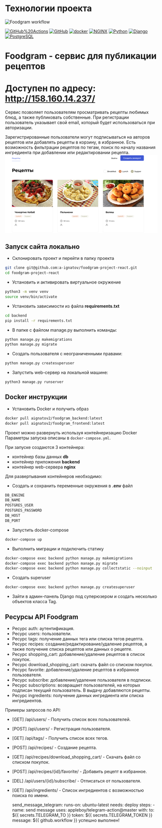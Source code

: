 # Технологии проекта
![Foodgram workflow](https://github.com/a-ignatov/foodgram-project-react/actions/workflows/main.yml/badge.svg)

[![GitHub%20Actions](https://img.shields.io/badge/-GitHub%20Actions-464646??style=flat-square&logo=GitHub%20actions)](https://github.com/features/actions)
[![GitHub](https://img.shields.io/badge/-GitHub-464646??style=flat-square&logo=GitHub)](https://github.com/)
[![docker](https://img.shields.io/badge/-Docker-464646??style=flat-square&logo=docker)](https://www.docker.com/)
[![NGINX](https://img.shields.io/badge/-NGINX-464646??style=flat-square&logo=NGINX)](https://nginx.org/ru/)
[![Python](https://img.shields.io/badge/-Python-464646??style=flat-square&logo=Python)](https://www.python.org/)
[![Django](https://img.shields.io/badge/-Django-464646??style=flat-square&logo=Django)](https://www.djangoproject.com/)
[![PostgreSQL](https://img.shields.io/badge/-PostgreSQL-464646??style=flat-square&logo=PostgreSQL)](https://www.postgresql.org/)

# Foodgram - сервис для публикации рецептов
# Доступен по адресу: http://158.160.14.237/

Сервис позволяет пользователям просматривать рецепты любимых блюд, а также публиковать собственные.
При регистрации пользователь указывает свой email, который будет использоваться при авторизации.

Зарегистрированные пользователи могут подписываться на авторов рецептов или добавлять рецепты в корзину, в избранное.
Есть возможность фильтрации рецептов по тегам, поиск по началу названия ингредиента при добавлении или редактировании рецепта.
![recipe](https://github.com/a-ignatov/foodgram-project-react/blob/868dff2bd8ed2ef3ccdd3a9bdb994d44ab3c5e0d/backend/media/data/Screenshot%202022-11-22%20at%2018.41.58.png)

## Запуск сайта локально
- Склонировать проект и перейти в папку проекта

```bash
git clone git@github.com:a-ignatov/foodgram-project-react.git
cd foodgram-project-react
```
- Установить и активировать виртуальное окружение

```bash
python3 -m venv venv
source venv/bin/activate 
```

- Установить зависимости из файла **requirements.txt**
 
```bash
cd backend
pip install -r requirements.txt
``` 
- В папке с файлом manage.py выполнить команды:

```bash
python manage.py makemigrations
python manage.py migrate
```
- Создать пользователя с неограниченными правами:

```bash
python manage.py createsuperuser
```
- Запустить web-сервер на локальной машине:

```bash
python3 manage.py runserver
```

## Docker инструкции
- Установить Docker и получить образ

```bash
docker pull aignatov2/foodgram_backend:latest
docker pull aignatov2/foodgram_frontend:latest
```

Проект можно развернуть используя контейнеризацию Docker  
Параметры запуска описаны в `docker-compose.yml`.

При запуске создаются 3 контейнера:

 - контейнер базы данных **db**
 - контейнер приложения **backend**
 - контейнер web-сервера **nginx**

Для развертывания контейнеров необходимо:

- Создать и сохранить переменные окружения в **.env** файл
```bash
DB_ENGINE
DB_NAME
POSTGRES_USER
POSTGRES_PASSWORD
DB_HOST
DB_PORT
```

- Запустить docker-compose

```bash
docker-compose up
```
- Выполнить миграции и подключить статику

```bash
docker-compose exec backend python manage.py makemigrations
docker-compose exec backend python manage.py migrate
docker-compose exec backend python manage.py collectstatic --noinput
```
- Создать superuser

```bash
docker-compose exec backend python manage.py createsuperuser
```

- Зайти в админ-панель Django под суперюзером и создать несколько объектов класса Tag. 

## Ресурсы API Foodgram

- Ресурс auth: аутентификация.
- Ресурс users: пользователи.
- Ресурс tags: получение данных тега или списка тегов рецепта.
- Ресурс recipes: создание/редактирование/удаление рецептов, а также получение списка рецептов или данных о рецепте.
- Ресурс shopping_cart: добавление/удаление рецептов в список покупок.
- Ресурс download_shopping_cart: cкачать файл со списком покупок.
- Ресурс favorite: добавление/удаление рецептов в избранное пользователя.
- Ресурс subscribe: добавление/удаление пользователя в подписки.
- Ресурс subscriptions: возвращает пользователей, на которых подписан текущий пользователь. В выдачу добавляются рецепты.
- Ресурс ingredients: получение данных ингредиента или списка ингредиентов.

Примеры запросов по API:

- [GET] /api/users/ - Получить список всех пользователей.
- [POST] /api/users/ - Регистрация пользователя.
- [GET] /api/tags/ - Получить список всех тегов.
- [POST] /api/recipes/ - Создание рецепта.
- [GET] /api/recipes/download_shopping_cart/ - Скачать файл со списком покупок.
- [POST] /api/recipes/{id}/favorite/ - Добавить рецепт в избранное.
- [DEL] /api/users/{id}/subscribe/ - Отписаться от пользователя.
- [GET] /api/ingredients/ - Список ингредиентов с возможностью поиска по имени.

  send_message_telegram:
    runs-on: ubuntu-latest
    needs: deploy
    steps:
      - name: send message
        uses: appleboy/telegram-action@master
        with:
          to: ${{ secrets.TELEGRAM_TO }}
          token: ${{ secrets.TELEGRAM_TOKEN }}
          message: ${{ github.workflow }} успешно выполнен!